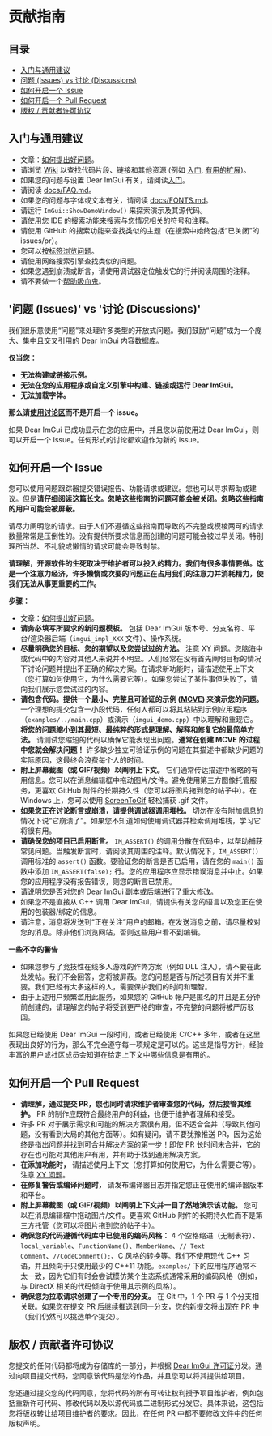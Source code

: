 # 贡献指南

## 目录

- [入门与通用建议](#入门与通用建议)
- [问题 (Issues) vs 讨论 (Discussions)](#问题-issues-vs-讨论-discussions)
- [如何开启一个 Issue](#如何开启一个-issue)
- [如何开启一个 Pull Request](#如何开启一个-pull-request)
- [版权 / 贡献者许可协议](#版权--贡献者许可协议)

## 入门与通用建议

- 文章：[如何提出好问题](https://bit.ly/3nwRnx1)。
- 请浏览 [Wiki](https://github.com/ocornut/imgui/wiki) 以查找代码片段、链接和其他资源 (例如 [入门](https://github.com/ocornut/imgui/wiki/Getting-Started), [有用的扩展](https://github.com/ocornut/imgui/wiki/Useful-Extensions))。
- 如果您的问题与设置 Dear ImGui 有关，请阅读[入门](https://github.com/ocornut/imgui/wiki/Getting-Started)。
- 请阅读 [docs/FAQ.md](https://github.com/ocornut/imgui/blob/master/docs/FAQ.md)。
- 如果您的问题与字体或文本有关，请阅读 [docs/FONTS.md](https://github.com/ocornut/imgui/blob/master/docs/FONTS.md)。
- 请运行 `ImGui::ShowDemoWindow()` 来探索演示及其源代码。
- 请使用您 IDE 的搜索功能来搜索与您情况相关的符号和注释。
- 请使用 GitHub 的搜索功能来查找类似的主题（在搜索中始终包括“已关闭”的 issues/pr）。
- 您可以[按标签浏览问题](https://github.com/ocornut/imgui/labels)。
- 请使用网络搜索引擎查找类似的问题。
- 如果您遇到崩溃或断言，请使用调试器定位触发它的行并阅读周围的注释。
- 请不要做一个[帮助吸血鬼](https://slash7.com/2006/12/22/vampires/)。

## '问题 (Issues)' vs '讨论 (Discussions)'

我们很乐意使用“问题”来处理许多类型的开放式问题。我们鼓励“问题”成为一个庞大、集中且交叉引用的 Dear ImGui 内容数据库。

**仅当您：**
- **无法构建或链接示例。**
- **无法在您的应用程序或自定义引擎中构建、链接或运行 Dear ImGui。**
- **无法加载字体。**

**那么请[使用讨论区](https://github.com/ocornut/imgui/discussions)而不是开启一个 issue。**

如果 Dear ImGui 已成功显示在您的应用中，并且您以前使用过 Dear ImGui，则可以开启一个 Issue。任何形式的讨论都欢迎作为新的 issue。

## 如何开启一个 Issue

您可以使用问题跟踪器提交错误报告、功能请求或建议。您也可以寻求帮助或建议。但是**请仔细阅读这篇长文。忽略这些指南的问题可能会被关闭。忽略这些指南的用户可能会被屏蔽。**

请尽力阐明您的请求。由于人们不遵循这些指南而导致的不完整或模棱两可的请求数量常常是压倒性的。没有提供所要求信息而创建的问题可能会被过早关闭。特别理所当然、不礼貌或懒惰的请求可能会导致封禁。

**请理解，开源软件的生死取决于维护者可以投入的精力。我们有很多事情要做。这是一个注意力经济，许多懒惰或次要的问题正在占用我们的注意力并消耗精力，使我们无法从事更重要的工作。**

**步骤：**

- 文章：[如何提出好问题](https://bit.ly/3nwRnx1)。
- **请务必填写所要求的新问题模板。** 包括 Dear ImGui 版本号、分支名称、平台/渲染器后端（`imgui_impl_XXX` 文件）、操作系统。
- **尽量明确您的目标、您的期望以及您尝试过的方法。** 注意 [XY 问题](http://xyproblem.info/)。您脑海中或代码中的内容对其他人来说并不明显。人们经常在没有首先阐明目标的情况下讨论问题并提出不正确的解决方案。在请求新功能时，请描述使用上下文（您打算如何使用它，为什么需要它等）。如果您尝试了某件事但失败了，请向我们展示您尝试过的内容。
- **请包含代码。提供一个最小、完整且可验证的示例 ([MCVE](https://stackoverflow.com/help/mcve)) 来演示您的问题。** 一个理想的提交包含一小段代码，任何人都可以将其粘贴到示例应用程序（`examples/../main.cpp`）或演示（`imgui_demo.cpp`）中以理解和重现它。**将您的问题缩小到其最短、最纯粹的形式是理解、解释和修复它的最简单方法。** 请测试您缩短的代码以确保它能表现出问题。**通常在创建 MCVE 的过程中您就会解决问题！** 许多缺少独立可验证示例的问题在其描述中都缺少问题的实际原因，这最终会浪费每个人的时间。
- **附上屏幕截图（或 GIF/视频）以阐明上下文。** 它们通常传达描述中省略的有用信息。您可以在消息编辑框中拖动图片/文件。避免使用第三方图像托管服务，更喜欢 GitHub 附件的长期持久性（您可以将图片拖到您的帖子中）。在 Windows 上，您可以使用 [ScreenToGif](https://www.screentogif.com/) 轻松捕获 .gif 文件。
- **如果您正在讨论断言或崩溃，请提供调试器调用堆栈。** 切勿在没有附加信息的情况下说“它崩溃了”。如果您不知道如何使用调试器并检索调用堆栈，学习它将很有用。
- **请确保您的项目已启用断言。** `IM_ASSERT()` 的调用分散在代码中，以帮助捕获常见问题。当触发断言时，请阅读其周围的注释。默认情况下，`IM_ASSERT()` 调用标准的 `assert()` 函数。要验证您的断言是否已启用，请在您的 `main()` 函数中添加 `IM_ASSERT(false);` 行。您的应用程序应显示错误消息并中止。如果您的应用程序没有报告错误，则您的断言已禁用。
- 请说明您是否对您的 Dear ImGui 副本或后端进行了重大修改。
- 如果您不是直接从 C++ 调用 Dear ImGui，请提供有关您的语言以及您正在使用的包装器/绑定的信息。
- 请注意，消息将发送到“正在关注”用户的邮箱。在发送消息之前，请尽量校对您的消息。除非他们浏览网站，否则这些用户看不到编辑。

**一些不幸的警告**
- 如果您参与了竞技性在线多人游戏的作弊方案（例如 DLL 注入），请不要在此处发帖。我们不会回答，您将被屏蔽。您的问题是否与所述项目有关并不重要。我们已经有太多这样的人，需要保护我们的时间和理智。
- 由于上述用户频繁滥用此服务，如果您的 GitHub 帐户是匿名的并且是五分钟前创建的，请理解您的帖子将受到更严格的审查，不完整的问题将被严厉驳回。

如果您已经使用 Dear ImGui 一段时间，或者已经使用 C/C++ 多年，或者在这里表现出良好的行为，那么不完全遵守每一项规定是可以的。这些是指导方针，经验丰富的用户或社区成员会知道在给定上下文中哪些信息是有用的。

## 如何开启一个 Pull Request

- **请理解，通过提交 PR，您也同时请求维护者审查您的代码，然后接管其维护。** PR 的制作应既符合最终用户的利益，也便于维护者理解和接受。
- 许多 PR 对于展示需求和可能的解决方案很有用，但不适合合并（导致其他问题，没有看到大局的其他方面等）。如有疑问，请不要犹豫推送 PR，因为这始终是指出问题并找到可合并解决方案的第一步！即使 PR 长时间未合并，它的存在也可能对其他用户有用，并有助于找到通用解决方案。
- **在添加功能时，** 请描述使用上下文（您打算如何使用它，为什么需要它等）。注意 [XY 问题](http://xyproblem.info/)。
- **在修复警告或编译问题时，** 请发布编译器日志并指定您正在使用的编译器版本和平台。
- **附上屏幕截图（或 GIF/视频）以阐明上下文并一目了然地演示该功能。** 您可以在消息编辑框中拖动图片/文件。更喜欢 GitHub 附件的长期持久性而不是第三方托管（您可以将图片拖到您的帖子中）。
- **确保您的代码遵循代码库中已使用的编码风格：** 4 个空格缩进（无制表符）、`local_variable`、`FunctionName()`、`MemberName`、`// Text Comment`、`//CodeComment();`、C 风格的转换等。我们不使用现代 C++ 习语，并且倾向于只使用最少的 C++11 功能。`examples/` 下的应用程序通常不太一致，因为它们有时会尝试模仿某个生态系统通常采用的编码风格（例如，与 DirectX 相关的代码倾向于使用其示例的风格）。
- **确保您为拉取请求创建了一个专用的分支。** 在 Git 中，1 个 PR 与 1 个分支相关联。如果您在提交 PR 后继续推送到同一分支，您的新提交将出现在 PR 中（我们仍然可以挑选单个提交）。

## 版权 / 贡献者许可协议

您提交的任何代码都将成为存储库的一部分，并根据 [Dear ImGui 许可证](https://github.com/ocornut/imgui/blob/master/LICENSE.txt)分发。通过向项目提交代码，您同意该代码是您的作品，并且您可以将其提供给项目。

您还通过提交您的代码同意，您将代码的所有可转让权利授予项目维护者，例如包括重新许可代码、修改代码以及以源代码或二进制形式分发它。具体来说，这包括您将版权转让给项目维护者的要求。因此，在任何 PR 中都不要修改文件中的任何版权声明。
